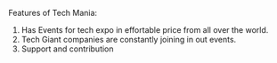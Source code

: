 Features of Tech Mania:

1. Has Events for tech expo in effortable price from all over the world.
2. Tech Giant companies are constantly joining in out events.
3. Support and contribution 